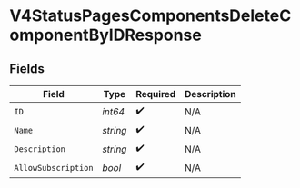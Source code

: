 # V4StatusPagesComponentsDeleteComponentByIDResponse


## Fields

| Field               | Type                | Required            | Description         |
| ------------------- | ------------------- | ------------------- | ------------------- |
| `ID`                | *int64*             | :heavy_check_mark:  | N/A                 |
| `Name`              | *string*            | :heavy_check_mark:  | N/A                 |
| `Description`       | *string*            | :heavy_check_mark:  | N/A                 |
| `AllowSubscription` | *bool*              | :heavy_check_mark:  | N/A                 |